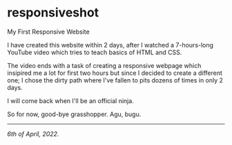 # responsiveshot
My First Responsive Website

I have created this website within 2 days, after I watched a 7-hours-long YouTube video which tries to teach basics of HTML and CSS.

The video ends with a task of creating a responsive webpage which insipired me a lot for first two hours but since I decided to create a different one; I chose the dirty path where I've fallen to pits dozens of times in only 2 days.

I will come back when I'll be an official ninja.

So for now, good-bye grasshopper.
Agu, bugu. 

---

*6th of April, 2022.*